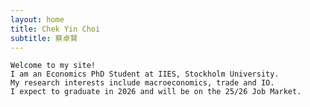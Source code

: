 ```yaml
---
layout: home
title: Chek Yin Choi 
subtitle: 蔡卓賢
---
```



    Welcome to my site! 
    I am an Economics PhD Student at IIES, Stockholm University.
    My research interests include macroeconomics, trade and IO.
    I expect to graduate in 2026 and will be on the 25/26 Job Market.

